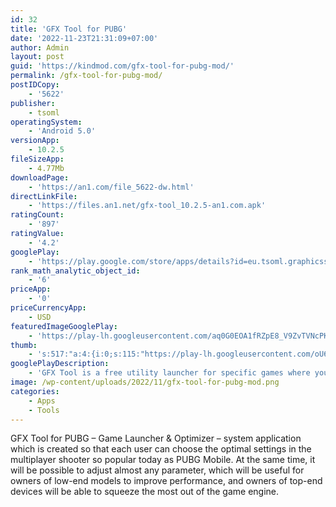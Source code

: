 ```yaml
---
id: 32
title: 'GFX Tool for PUBG'
date: '2022-11-23T21:31:09+07:00'
author: Admin
layout: post
guid: 'https://kindmod.com/gfx-tool-for-pubg-mod/'
permalink: /gfx-tool-for-pubg-mod/
postIDCopy:
    - '5622'
publisher:
    - tsoml
operatingSystem:
    - 'Android 5.0'
versionApp:
    - 10.2.5
fileSizeApp:
    - 4.77Mb
downloadPage:
    - 'https://an1.com/file_5622-dw.html'
directLinkFile:
    - 'https://files.an1.net/gfx-tool_10.2.5-an1.com.apk'
ratingCount:
    - '897'
ratingValue:
    - '4.2'
googlePlay:
    - 'https://play.google.com/store/apps/details?id=eu.tsoml.graphicssettings'
rank_math_analytic_object_id:
    - '6'
priceApp:
    - '0'
priceCurrencyApp:
    - USD
featuredImageGooglePlay:
    - 'https://play-lh.googleusercontent.com/aq0G0EOA1fRZpE8_V9ZvTVNcPKaNg3BTGa8Ba-Qv7GxYJEQo8Isq8LhuY3a7Tc964Fo'
thumb:
    - 's:517:"a:4:{i:0;s:115:"https://play-lh.googleusercontent.com/oU6HN_Y6lCCJAis-QO4osgoA9Fp_o8HwGxTNG5vmWBQBl5zHsPn_y5DxHKhlF8ifS6U=w526-h296";i:1;s:114:"https://play-lh.googleusercontent.com/-L54PhGoO2ANbidabumRs4YLXWUeWMyHs6sSHdRv2HHWadQg6ixzZuCfGVm5JZbxgg=w526-h296";i:2;s:115:"https://play-lh.googleusercontent.com/0J6wN13QqCZtdHqm3BNJvuFlY_y0FjfgeibazodP1NZaLVSjoZx54C0yMgXSGOglCiQ=w526-h296";i:3;s:115:"https://play-lh.googleusercontent.com/MK9W3A974EON7N2lO0ybOIqFArjbChzDCGACTjzJ5cpReoBb3JklFnDFoCGdt6wTL4g=w526-h296";}";'
googlePlayDescription:
    - 'GFX Tool is a free utility launcher for specific games where you can fully customize the game graphics to get beautiful pictures and smooth gameplay.App features'
image: /wp-content/uploads/2022/11/gfx-tool-for-pubg-mod.png
categories:
    - Apps
    - Tools
---
```


GFX Tool for PUBG – Game Launcher &amp; Optimizer – system application which is created so that each user can choose the optimal settings in the multiplayer shooter so popular today as PUBG Mobile. At the same time, it will be possible to adjust almost any parameter, which will be useful for owners of low-end models to improve performance, and owners of top-end devices will be able to squeeze the most out of the game engine.
